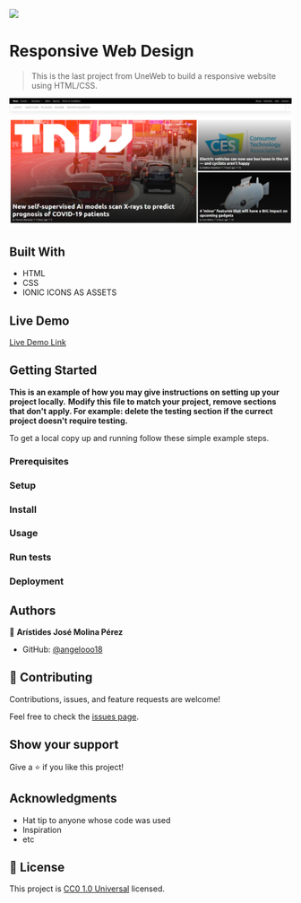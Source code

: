 ![](https://img.shields.io/badge/Uneweb-blue)

# Responsive Web Design

> This is the last project from UneWeb to build a responsive website using HTML/CSS.

![screenshot](./app_screenshot.png)

## Built With

- HTML
- CSS
- IONIC ICONS AS ASSETS

## Live Demo

[Live Demo Link](https://angelooo18.github.io/responsive-web-design/)


## Getting Started

**This is an example of how you may give instructions on setting up your project locally.**
**Modify this file to match your project, remove sections that don't apply. For example: delete the testing section if the currect project doesn't require testing.**


To get a local copy up and running follow these simple example steps.

### Prerequisites

### Setup

### Install

### Usage

### Run tests

### Deployment



## Authors

👤 **Arístides José Molina Pérez**

- GitHub: [@angelooo18](https://github.com/angelooo18)

## 🤝 Contributing

Contributions, issues, and feature requests are welcome!

Feel free to check the [issues page](issues/).

## Show your support

Give a ⭐️ if you like this project!

## Acknowledgments

- Hat tip to anyone whose code was used
- Inspiration
- etc

## 📝 License

This project is [CC0 1.0 Universal](LICENSE) licensed.